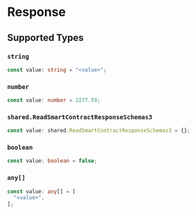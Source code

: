 # Response


## Supported Types

### `string`

```typescript
const value: string = "<value>";
```

### `number`

```typescript
const value: number = 2277.59;
```

### `shared.ReadSmartContractResponseSchemas3`

```typescript
const value: shared.ReadSmartContractResponseSchemas3 = {};
```

### `boolean`

```typescript
const value: boolean = false;
```

### `any[]`

```typescript
const value: any[] = [
  "<value>",
];
```


